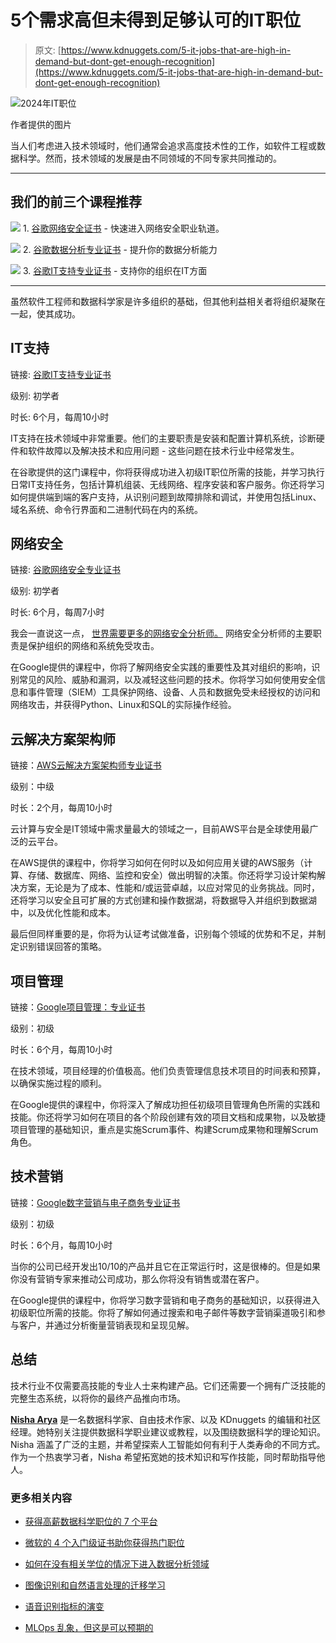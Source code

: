 # 5个需求高但未得到足够认可的IT职位

> 原文: [https://www.kdnuggets.com/5-it-jobs-that-are-high-in-demand-but-dont-get-enough-recognition](https://www.kdnuggets.com/5-it-jobs-that-are-high-in-demand-but-dont-get-enough-recognition)

![2024年IT职位](../Images/124a5cd22a9c8afef6d6d816bdf376bd.png)

作者提供的图片

当人们考虑进入技术领域时，他们通常会追求高度技术性的工作，如软件工程或数据科学。然而，技术领域的发展是由不同领域的不同专家共同推动的。

* * *

## 我们的前三个课程推荐

![](../Images/0244c01ba9267c002ef39d4907e0b8fb.png) 1\. [谷歌网络安全证书](https://www.kdnuggets.com/google-cybersecurity) - 快速进入网络安全职业轨道。

![](../Images/e225c49c3c91745821c8c0368bf04711.png) 2\. [谷歌数据分析专业证书](https://www.kdnuggets.com/google-data-analytics) - 提升你的数据分析能力

![](../Images/0244c01ba9267c002ef39d4907e0b8fb.png) 3\. [谷歌IT支持专业证书](https://www.kdnuggets.com/google-itsupport) - 支持你的组织在IT方面

* * *

虽然软件工程师和数据科学家是许多组织的基础，但其他利益相关者将组织凝聚在一起，使其成功。

## IT支持

链接: [谷歌IT支持专业证书](https://imp.i384100.net/9gX7R3)

级别: 初学者

时长: 6个月，每周10小时

IT支持在技术领域中非常重要。他们的主要职责是安装和配置计算机系统，诊断硬件和软件故障以及解决技术和应用问题 - 这些问题在技术行业中经常发生。

在谷歌提供的这门课程中，你将获得成功进入初级IT职位所需的技能，并学习执行日常IT支持任务，包括计算机组装、无线网络、程序安装和客户服务。你还将学习如何提供端到端的客户支持，从识别问题到故障排除和调试，并使用包括Linux、域名系统、命令行界面和二进制代码在内的系统。

## 网络安全

链接: [谷歌网络安全专业证书](https://imp.i384100.net/jrv9k0)

级别: 初学者

时长: 6个月，每周7小时

我会一直说这一点， [世界需要更多的网络安全分析师。](https://www.kdnuggets.com/the-world-needs-more-cyber-security-analysts) 网络安全分析师的主要职责是保护组织的网络和系统免受攻击。

在Google提供的课程中，你将了解网络安全实践的重要性及其对组织的影响，识别常见的风险、威胁和漏洞，以及减轻这些问题的技术。你将学习如何使用安全信息和事件管理（SIEM）工具保护网络、设备、人员和数据免受未经授权的访问和网络攻击，并获得Python、Linux和SQL的实际操作经验。

## 云解决方案架构师

链接：[AWS云解决方案架构师专业证书](https://imp.i384100.net/AWbvJo)

级别：中级

时长：2个月，每周10小时

云计算与安全是IT领域中需求量最大的领域之一，目前AWS平台是全球使用最广泛的云平台。

在AWS提供的课程中，你将学习如何在何时以及如何应用关键的AWS服务（计算、存储、数据库、网络、监控和安全）做出明智的决策。你还将学习设计架构解决方案，无论是为了成本、性能和/或运营卓越，以应对常见的业务挑战。同时，还将学习以安全且可扩展的方式创建和操作数据湖，将数据导入并组织到数据湖中，以及优化性能和成本。

最后但同样重要的是，你将为认证考试做准备，识别每个领域的优势和不足，并制定识别错误回答的策略。

## 项目管理

链接：[Google项目管理：专业证书](https://imp.i384100.net/ZQZM9X)

级别：初级

时长：6个月，每周10小时

在技术领域，项目经理的价值极高。他们负责管理信息技术项目的时间表和预算，以确保实施过程的顺利。

在Google提供的课程中，你将深入了解成功担任初级项目管理角色所需的实践和技能。你还将学习如何在项目的各个阶段创建有效的项目文档和成果物，以及敏捷项目管理的基础知识，重点是实施Scrum事件、构建Scrum成果物和理解Scrum角色。

## 技术营销

链接：[Google数字营销与电子商务专业证书](https://imp.i384100.net/EK3Mo2)

级别：初级

时长：6个月，每周10小时

当你的公司已经开发出10/10的产品并且它在正常运行时，这是很棒的。但是如果你没有营销专家来推动公司成功，那么你将没有销售或潜在客户。

在Google提供的课程中，你将学习数字营销和电子商务的基础知识，以获得进入初级职位所需的技能。你将了解如何通过搜索和电子邮件等数字营销渠道吸引和参与客户，并通过分析衡量营销表现和呈现见解。

## 总结

技术行业不仅需要高技能的专业人士来构建产品。它们还需要一个拥有广泛技能的完整生态系统，以将你的最终产品推向市场。

[](https://www.linkedin.com/in/nisha-arya-ahmed/)**[Nisha Arya](https://www.linkedin.com/in/nisha-arya-ahmed/)** 是一名数据科学家、自由技术作家、以及 KDnuggets 的编辑和社区经理。她特别关注提供数据科学职业建议或教程，以及围绕数据科学的理论知识。Nisha 涵盖了广泛的主题，并希望探索人工智能如何有利于人类寿命的不同方式。作为一个热衷学习者，Nisha 希望拓宽她的技术知识和写作技能，同时帮助指导他人。

### 更多相关内容

+   [获得高薪数据科学职位的 7 个平台](https://www.kdnuggets.com/7-platforms-for-getting-high-paying-data-science-jobs)

+   [微软的 4 个入门级证书助你获得热门职位](https://www.kdnuggets.com/4-entry-level-certificates-from-microsoft-to-land-in-demand-jobs)

+   [如何在没有相关学位的情况下进入数据分析领域](https://www.kdnuggets.com/2021/12/how-to-get-into-data-analytics.html)

+   [图像识别和自然语言处理的迁移学习](https://www.kdnuggets.com/2022/01/transfer-learning-image-recognition-natural-language-processing.html)

+   [语音识别指标的演变](https://www.kdnuggets.com/2022/10/evolution-speech-recognition-metrics.html)

+   [MLOps 乱象，但这是可以预期的](https://www.kdnuggets.com/2022/03/mlops-mess-expected.html)
